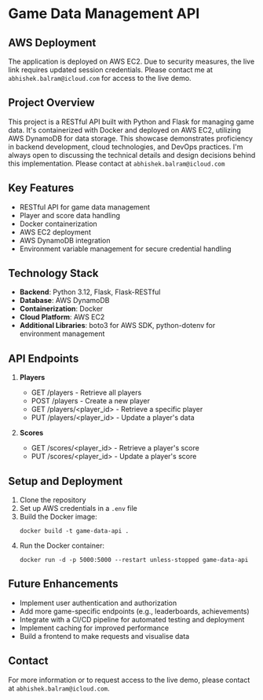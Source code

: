 # Game Data Management API

## AWS Deployment

The application is deployed on AWS EC2. Due to security measures, the live link requires updated session credentials. Please contact me at `abhishek.balram@icloud.com` for access to the live demo.

## Project Overview

This project is a RESTful API built with Python and Flask for managing game data. It's containerized with Docker and deployed on AWS EC2, utilizing AWS DynamoDB for data storage. This showcase demonstrates proficiency in backend development, cloud technologies, and DevOps practices. I'm always open to discussing the technical details and design decisions behind this implementation. Please contact at `abhishek.balram@icloud.com`

## Key Features

- RESTful API for game data management
- Player and score data handling
- Docker containerization
- AWS EC2 deployment
- AWS DynamoDB integration
- Environment variable management for secure credential handling

## Technology Stack

- **Backend**: Python 3.12, Flask, Flask-RESTful
- **Database**: AWS DynamoDB
- **Containerization**: Docker
- **Cloud Platform**: AWS EC2
- **Additional Libraries**: boto3 for AWS SDK, python-dotenv for environment management

## API Endpoints

1. **Players**
   - GET /players - Retrieve all players
   - POST /players - Create a new player
   - GET /players/<player_id> - Retrieve a specific player
   - PUT /players/<player_id> - Update a player's data

2. **Scores**
   - GET /scores/<player_id> - Retrieve a player's score
   - PUT /scores/<player_id> - Update a player's score

## Setup and Deployment

1. Clone the repository
2. Set up AWS credentials in a `.env` file
3. Build the Docker image:
   ```
   docker build -t game-data-api .
   ```
4. Run the Docker container:
   ```
   docker run -d -p 5000:5000 --restart unless-stopped game-data-api
   ```


## Future Enhancements

- Implement user authentication and authorization
- Add more game-specific endpoints (e.g., leaderboards, achievements)
- Integrate with a CI/CD pipeline for automated testing and deployment
- Implement caching for improved performance
- Build a frontend to make requests and visualise data

## Contact

For more information or to request access to the live demo, please contact  at `abhishek.balram@icloud.com`.


